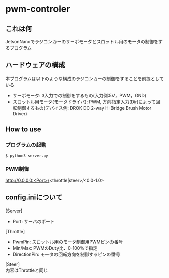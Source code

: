 # pwm-controler
## これは何
JetsonNanoでラジコンカーのサーボモータとスロットル用のモータの制御をするプログラム

## ハードウェアの構成

本プログラムは以下のような構成のラジコンカーの制御をすることを前提としている
- サーボモータ: 3入力での制御をするもの(入力例:5V，PWM，GND)
- スロットル用モータ(モータドライバ): PWM, 方向指定入力(Dir)によって回転制御するもの(デバイス例: DROK DC 2-way H-Bridge Brush Motor Driver)
## How to use
### プログラムの起動
``` $ python3 server.py ```

### PWM制御
http://0.0.0.0:<Port>/<throttle|steer>/<0.0-1.0>
## config.iniについて
[Server]　<br>
- Port: サーバのポート

[Throttle] <br>
- PwmPin: スロットル用のモータ制御用PWMピンの番号
- Min/Max: PWMのDuty比．0-100%で指定
- DirectionPin: モータの回転方向を制御するピンの番号

[Steer] <br>
内容はThrottleと同じ
